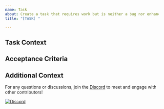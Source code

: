```yaml
---
name: Task
about: Create a task that requires work but is neither a bug nor enhancement
title: "[TASK] "

---
```


## Task Context
<!-- A clear and concise description of what the task is. -->

## Acceptance Criteria
<!-- A list of well defined and clear acceptance criteria for completing this task -->

## Additional Context
<!-- Any additional context needed to describe the task -->

For any questions or discussions, join the [Discord](https://discord.gg/RTgxfFW9mS) to meet and engage with other contributors!

[![Discord](https://img.shields.io/discord/1023562225790767175?color=%20%237289DA&label=discord&logo=discord&logoColor=%20%237289DA)](https://discord.gg/RTgxfFW9mS)
